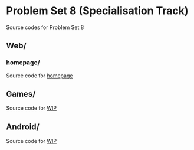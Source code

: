 # Problem Set 8 (Specialisation Track)
Source codes for Problem Set 8
## Web/
### homepage/
Source code for [homepage](https://cs50.harvard.edu/x/2020/tracks/web/homepage/)
## Games/
Source code for [WIP](#)
## Android/
Source code for [WIP](#)
